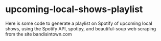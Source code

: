 # upcoming-local-shows-playlist
Here is some code to generate a playlist on Spotify of upcoming local shows, using the Spotify API, spotipy, and beautiful-soup web scraping from the site bandisintown.com
